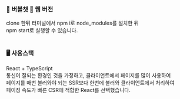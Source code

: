 ### 🫧 버블챗 🫧 웹 버전<br/>
clone 한뒤 터미널에서 npm i로 node_modules를 설치한 뒤 <br/>
npm start로 실행할 수 있습니다.
<br/><br/>
### 🖥️ 사용스택 <br/>
React + TypeScript
<br/>
통신이 잘되는 환경인 것을 가정하고, 클라이언트에서 페이지를 많이 사용하여<br/>
페이지를 매번 불러와야 되는 SSR보다 한번에 불러와 클라이언트에서 처리하여 <br/>
페이징 속도가 빠른 CSR에 적합한 React를 선택했습니다.
